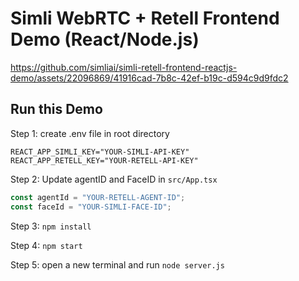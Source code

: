# Simli WebRTC + Retell Frontend Demo (React/Node.js)

https://github.com/simliai/simli-retell-frontend-reactjs-demo/assets/22096869/41916cad-7b8c-42ef-b19c-d594c9d9fdc2

## Run this Demo

Step 1: create .env file in root directory
```
REACT_APP_SIMLI_KEY="YOUR-SIMLI-API-KEY"
REACT_APP_RETELL_KEY="YOUR-RETELL-API-KEY"
```
Step 2: Update agentID and FaceID in `src/App.tsx`
```js
const agentId = "YOUR-RETELL-AGENT-ID";
const faceId = "YOUR-SIMLI-FACE-ID"; 
```

Step 3: `npm install`

Step 4: `npm start`

Step 5: open a new terminal and run `node server.js`
